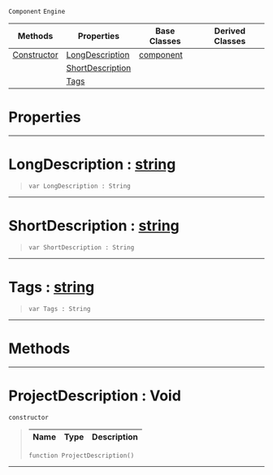  `Component` `Engine`



|Methods|Properties|Base Classes|Derived Classes|
|---|---|---|---|
|[ Constructor](projectdescription.md#projectdescription-void)|[ LongDescription](projectdescription.md#longdescription-zilch-eng)|[component](component.md)| |
| |[ ShortDescription](projectdescription.md#shortdescription-zilch-en)| | |
| |[ Tags](projectdescription.md#tags-zilch-engine-documen)| | |


 #  Properties


---  
 #  LongDescription : [string](../nada_base_types/string.md)

> 
> ``` lang=cpp, name=Nada
> var LongDescription : String


---  
 #  ShortDescription : [string](../nada_base_types/string.md)

> 
> ``` lang=cpp, name=Nada
> var ShortDescription : String


---  
 #  Tags : [string](../nada_base_types/string.md)

> 
> ``` lang=cpp, name=Nada
> var Tags : String


---  
 #  Methods


---  
 #  ProjectDescription : Void

 `constructor`

> 
> |Name|Type|Description|
> |---|---|---|
> ``` lang=cpp, name=Nada
> function ProjectDescription()
> ``` 


---  
 

 